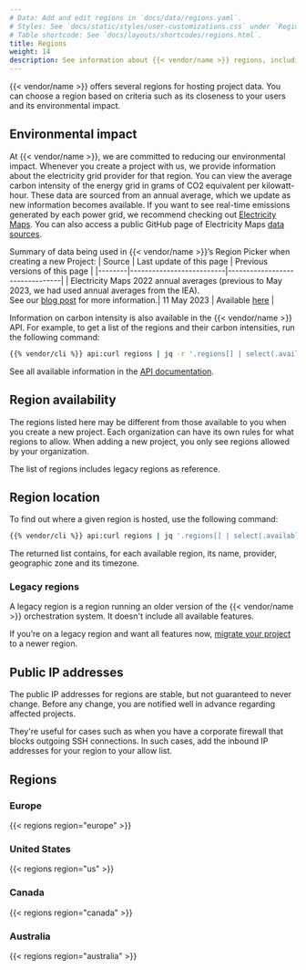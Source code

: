 ```yaml
---
# Data: Add and edit regions in `docs/data/regions.yaml`.
# Styles: See `docs/static/styles/user-customizations.css` under `Region information`
# Table shortcode: See `docs/layouts/shortcodes/regions.html`.
title: Regions
weight: 14
description: See information about {{< vendor/name >}} regions, including their environmental impact and IP addresses.
---
```


{{< vendor/name >}} offers several regions for hosting project data.
You can choose a region based on criteria such as its closeness to your users and its environmental impact.

## Environmental impact

At {{< vendor/name >}}, we are committed to reducing our environmental impact. Whenever you create a project with us, we provide information about the electricity grid provider for that region. You can view the average carbon intensity of the energy grid in grams of CO2 equivalent per kilowatt-hour. 
These data are sourced from an annual average, which we update as new information becomes available. If you want to see real-time emissions generated by each power grid, we recommend checking out [Electricity Maps](https://app.electricitymap.org/map). You can also access a public GitHub page of Electricity Maps [data sources](https://github.com/electricitymap/electricitymap-contrib/blob/master/DATA_SOURCES.md). 

Summary of data being used in {{< vendor/name >}}’s Region Picker when creating a new Project:
| Source | Last update of this page | Previous versions of this page |
|--------|--------------------------|--------------------------------|
| Electricity Maps 2022 annual averages (previous to May 2023, we had used annual averages from the IEA). <BR> See our [blog post](https://platform.sh/blog/platformsh-is-now-using-annual-carbon-intensities-from-electricity-maps/) for more information.| 11 May 2023 | Available [here](https://github.com/platformsh/platformsh-docs/commits/main/docs/src/development/regions.md) |

Information on carbon intensity is also available in the {{< vendor/name >}} API.
For example, to get a list of the regions and their carbon intensities, run the following command:

```bash
{{% vendor/cli %}} api:curl regions | jq -r '.regions[] | select(.available != false) | .label + ": " + .environmental_impact.carbon_intensity'
```

See all available information in the [API documentation](https://api.platform.sh/docs/#tag/Regions).

## Region availability

The regions listed here may be different from those available to you when you create a new project.
Each organization can have its own rules for what regions to allow.
When adding a new project, you only see regions allowed by your organization.

The list of regions includes legacy regions as reference.

## Region location

To find out where a given region is hosted, use the following command:

``` bash
{{% vendor/cli %}} api:curl regions | jq '.regions[] | select(.available != false)  | .id + ": " + .provider.name + " - " + .zone + " - " + .timezone' | sort
```

The returned list contains, for each available region, its name, provider, geographic zone and its timezone.

### Legacy regions

A legacy region is a region running an older version of the {{< vendor/name >}} orchestration system.
It doesn't include all available features.

If you’re on a legacy region and want all features now,
[migrate your project](../projects/region-migration.md) to a newer region.

## Public IP addresses

The public IP addresses for regions are stable, but not guaranteed to never change.
Before any change, you are notified well in advance regarding affected projects.

They're useful for cases such as when you have a corporate firewall that blocks outgoing SSH connections.
In such cases, add the inbound IP addresses for your region to your allow list.

## Regions

### Europe

{{< regions region="europe" >}}

### United States

{{< regions region="us" >}}

### Canada

{{< regions region="canada" >}}

### Australia

{{< regions region="australia" >}}
